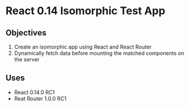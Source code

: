 # React 0.14 Isomorphic Test App

## Objectives

1. Create an isomorphic app using React and React Router
2. Dynamically fetch data before mounting the matched components on the server

## Uses

- React 0.14.0 RC1
- Reat Router 1.0.0 RC1
